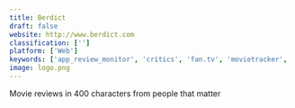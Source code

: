 ```yaml
---
title: Berdict
draft: false 
website: http://www.berdict.com
classification: ['']
platform: ['Web']
keywords: ['app_review_monitor', 'critics', 'fan.tv', 'movietracker', 'putlocker.to', 'selecttv', 'youpine']
image: logo.png
---
```

Movie reviews in 400 characters from people that matter
